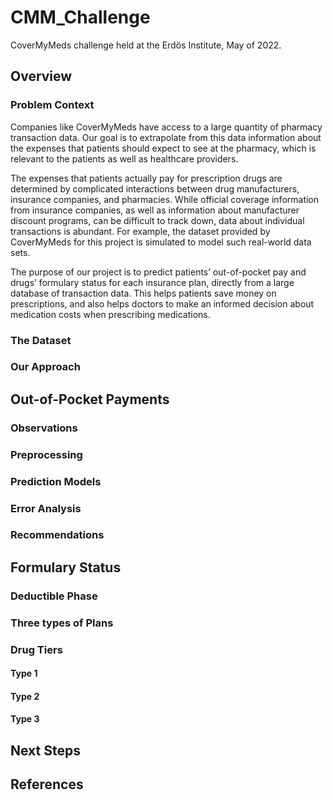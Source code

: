 # CMM_Challenge
CoverMyMeds challenge held at the Erdös Institute, May of 2022.

## Overview
### Problem Context

Companies like CoverMyMeds have access to a large quantity of pharmacy transaction data. Our goal is to extrapolate from this data information about the expenses that patients should expect to see at the pharmacy, which is relevant to the patients as well as healthcare providers.

The expenses that patients actually pay for prescription drugs are determined by complicated interactions between drug manufacturers, insurance companies, and pharmacies. While official coverage information from insurance companies, as well as information about manufacturer discount programs, can be difficult to track down, data about individual transactions is abundant. For example, the dataset provided by CoverMyMeds for this project is simulated to model such real-world data sets. 

The purpose of our project is to predict patients’ out-of-pocket pay and drugs’ formulary status for each insurance plan, directly from a large database of transaction data.
This helps patients save money on prescriptions, and also helps doctors to make an informed decision about medication costs when prescribing medications. 

### The Dataset
### Our Approach

## Out-of-Pocket Payments
### Observations
### Preprocessing 
### Prediction Models
### Error Analysis
### Recommendations

## Formulary Status
### Deductible Phase
### Three types of Plans
### Drug Tiers 
#### Type 1
#### Type 2
#### Type 3 

## Next Steps 

## References
